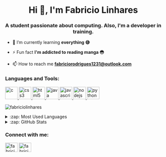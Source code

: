 <h1 align="center">Hi 👋, I'm Fabricio Linhares</h1>
<h3 align="center">A student passionate about computing. Also, I'm a developer in training.</h3>

- 🌱 I’m currently learning **everything 😅**

- ⚡ Fun fact **I'm addicted to reading manga 😳**

- 📫 How to reach me **fabriciorodrigues1231@outlook.com**

<h3 align="left">Languages and Tools:</h3>
<p align="left"> <a href="https://www.cprogramming.com/" target="_blank"> <img src="https://devicons.github.io/devicon/devicon.git/icons/c/c-original.svg" alt="c" width="40" height="40"/> </a> <a href="https://www.w3schools.com/css/" target="_blank"> <img src="https://devicons.github.io/devicon/devicon.git/icons/css3/css3-original-wordmark.svg" alt="css3" width="40" height="40"/> </a> <a href="https://www.w3.org/html/" target="_blank"> <img src="https://devicons.github.io/devicon/devicon.git/icons/html5/html5-original-wordmark.svg" alt="html5" width="40" height="40"/> </a> <a href="https://www.java.com" target="_blank"> <img src="https://devicons.github.io/devicon/devicon.git/icons/java/java-original-wordmark.svg" alt="java" width="40" height="40"/> </a> <a href="https://developer.mozilla.org/en-US/docs/Web/JavaScript" target="_blank"> <img src="https://devicons.github.io/devicon/devicon.git/icons/javascript/javascript-original.svg" alt="javascript" width="40" height="40"/> </a> <a href="https://nodejs.org" target="_blank"> <img src="https://devicons.github.io/devicon/devicon.git/icons/nodejs/nodejs-original-wordmark.svg" alt="nodejs" width="40" height="40"/> </a> <a href="https://www.python.org" target="_blank"> <img src="https://devicons.github.io/devicon/devicon.git/icons/python/python-original.svg" alt="python" width="40" height="40"/> </a> </p>


<p><img align="center" src="https://github-readme-streak-stats.herokuapp.com/?user=fabriciolinhares&" alt="fabriciolinhares" /></p>

<details>
  <summary>:zap: Most Used Languages</summary>
  <p><img align="center" src="https://github-readme-stats.vercel.app/api/top-langs?username=fabriciolinhares&show_icons=true&locale=en&layout=compact" alt="fabriciolinhares" /</p>
</details>
<details>
  <summary>:zap: GitHub Stats</summary>
  <p>&nbsp;<img align="center" src="https://github-readme-stats.vercel.app/api?username=fabriciolinhares&show_icons=true&locale=en" alt="fabriciolinhares" /></p>
</details>



<h3 align="left">Connect with me:</h3>
<p align="left">
<a href="https://twitter.com/fabriciolr_" target="blank"><img align="center" src="https://cdn.jsdelivr.net/npm/simple-icons@3.0.1/icons/twitter.svg" alt="fabriciolr_" height="30" width="40" /></a>
<a href="https://linkedin.com/in/fabricio-linhares-6942a11b4" target="blank"><img align="center" src="https://cdn.jsdelivr.net/npm/simple-icons@3.0.1/icons/linkedin.svg" alt="fabricio-linhares-6942a11b4" height="30" width="40" /></a>
</p>

